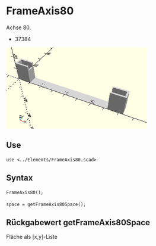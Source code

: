 # FrameAxis80
Achse 80.
- 37384

![FrameAxis80](../../images/FrameAxis80.png)

## Use
```
use <../Elements/FrameAxis80.scad>
```

## Syntax
```
FrameAxis80();

space = getFrameAxis80Space();
```

## Rückgabewert getFrameAxis80Space
Fläche als \[x,y]-Liste